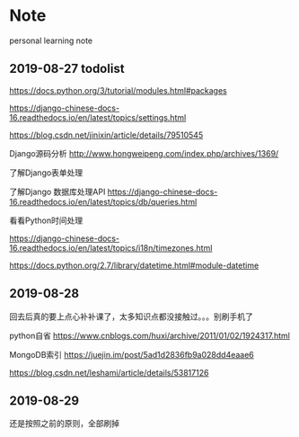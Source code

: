 # Note
personal learning note

## 2019-08-27 todolist
https://docs.python.org/3/tutorial/modules.html#packages

https://django-chinese-docs-16.readthedocs.io/en/latest/topics/settings.html

https://blog.csdn.net/jinixin/article/details/79510545

Django源码分析
http://www.hongweipeng.com/index.php/archives/1369/

了解Django表单处理

了解Django 数据库处理API
https://django-chinese-docs-16.readthedocs.io/en/latest/topics/db/queries.html



看看Python时间处理

https://django-chinese-docs-16.readthedocs.io/en/latest/topics/i18n/timezones.html

https://docs.python.org/2.7/library/datetime.html#module-datetime

## 2019-08-28
回去后真的要上点心补补课了，太多知识点都没接触过。。。别刷手机了

python自省
https://www.cnblogs.com/huxi/archive/2011/01/02/1924317.html

MongoDB索引
https://juejin.im/post/5ad1d2836fb9a028dd4eaae6

https://blog.csdn.net/leshami/article/details/53817126

## 2019-08-29
还是按照之前的原则，全部刷掉
